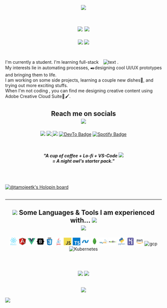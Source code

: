 <p align = "center">
  <img src="https://c.tenor.com/h0y8IkPv6UoAAAAC/fall-guy-computer.gif" height="350px">
  
</p>

<h1 align="center">

  <img src="https://media0.giphy.com/media/gM5qFksULw54NMWyry/giphy.gif?cid=790b76119eef0d7b1316b871fd15cdb5cb1a64ade1058bdb&rid=giphy.gif&ct=s" height="80px">
  <img src="https://readme-typing-svg.herokuapp.com?color=67F7A4&lines=Ahoy+!+!;Kon'nichiwa+!+!;Hi+there+!+!;नमस्ते+!+!;My+name+is+Tamojeet...;Nice+to+see+you+here+!&center=true&size=25">
 
</h1>
<p align="center">
  <img src="https://komarev.com/ghpvc/?username=tamojeetK&style=flat&color=4c8ed9">
  <a href="https://www.linkedin.com/in/tamojeet-kuila-08974b1b7/" alt="LinkedIn Follow">
  <img src="https://img.shields.io/badge/Tamojeet_Kuila-blue?style=social&logo=Linkedin&logoColor=blue&link=https://www.linkedin.com/in/linkedin.com/in/tamojeet-kuila-08974b1b7/"/></a>

<p align="center">

</p><br>

I'm currently a student. I'm learning full-stack &ensp;  ![text](https://user-images.githubusercontent.com/89387048/225315634-6beb39ef-3fcb-4ca4-b892-77fd5cbdb927.gif)
.
 <br>
My interests lie in automating processes, ✒️designing cool UI/UX prototypes and bringing them to life.<br>
I am working on some side projects, learning a couple new dishes🥘, and trying out more exciting stuffs.<br>
When I'm not coding , you can find me designing creative content using Adobe Creative Cloud Suite🎨🖌️.
 <br>
<h2 align="center">
  Reach me on socials
  <br><img src="https://i.giphy.com/media/UrzWDQ3VTiDU84R5dx/giphy.webp" width="50">
</h2>
<p align="center">
  
  <a href="https://www.instagram.com/ahaan_tenemus/" alt="instagram Follow" >
<img src="https://img.shields.io/badge/-TAMOJEET-d72876?style=flat&logo=instagram&logoColor=white&link=https://www.instagram.com/ahaan_tenemus/" /></a>
  <a href="mailto:aahankuila@gmail.com" alt="Email">
<img src="https://img.shields.io/badge/-aahankuila@gmail.com-c14438?style=flat&logo=Gmail&logoColor=white&link=mailto:aahankuila@gmail.com" />
  <a href="https://www.linkedin.com/in/tamojeet-kuila-08974b1b7/" alt="LinkedIn Follow">
<img src="https://img.shields.io/badge/-TamojeetKuila-blue?style=flat&logo=Linkedin&logoColor=white&link=https://www.linkedin.com/in/tamojeet-kuila-08974b1b7/" /></a>
 <a href="https://dev.to/tamojeetk"><img src="https://img.shields.io/badge/-@tamojeetk-0A0A0A?style=flat&amp;labelColor=0A0A0A&amp;logo=dev.to&amp;link=https://dev.to/tamojeetk" alt="DevTo Badge"></a>
  <a href="https://open.spotify.com/user/31so775243hasoorlsjzhi53mhwi"><img src="https://img.shields.io/badge/-@Ahaan%20Tenemus-1ED760?style=flat&amp;labelColor=fff&amp;logo=Spotify&amp;link=https://open.spotify.com/user/31so775243hasoorlsjzhi53mhwi" alt="Spotify Badge"></a>
</p>

 <br>
 <h4 align="center"><i> "A cup of coffee + Lo-fi + VS-Code  <img src="https://emojis.slackmojis.com/emojis/images/1613284582/12797/meow_coffee.png?1613284582" width="30"/><br>= A night owl's starter pack."</i></h4>
  <br>
<br>

[![@tamojeetk's Holopin board](https://holopin.me/tamojeetk)](https://holopin.io/@tamojeetk)
<br>
<br>
<hr>
<h2 align="center"> <img src="https://user-images.githubusercontent.com/89387048/177203800-13692123-4940-4c43-ac66-11b37d588911.png" width="30"/>
Some Languages & Tools I am experienced with... <img src="https://user-images.githubusercontent.com/89387048/177203800-13692123-4940-4c43-ac66-11b37d588911.png" width="30"/>
<br><img src="https://i.giphy.com/media/UrzWDQ3VTiDU84R5dx/giphy.webp" width="50"></h2>

<p align="center">
<img src="https://raw.githubusercontent.com/devicons/devicon/master/icons/react/react-original-wordmark.svg" alt="react" width="25" height="25"/>
<img src="https://raw.githubusercontent.com/devicons/devicon/master/icons/angularjs/angularjs-original.svg" alt="angular-js" width="25" height="25" />
<img src="https://raw.githubusercontent.com/devicons/devicon/master/icons/vuejs/vuejs-original.svg" alt="vue" width="25" height="25" />
<img src="https://raw.githubusercontent.com/devicons/devicon/master/icons/bootstrap/bootstrap-plain.svg" alt="bootstrap" width="25" height="25" />
<img src="https://raw.githubusercontent.com/devicons/devicon/master/icons/css3/css3-original-wordmark.svg" alt="css3" width="25" height="25" />
<img src="https://raw.githubusercontent.com/devicons/devicon/master/icons/java/java-original-wordmark.svg" alt="java" width="25" height="25" />
<img src="https://raw.githubusercontent.com/devicons/devicon/master/icons/javascript/javascript-original.svg" alt="javascript" width="25" height="25" />
<img src="https://raw.githubusercontent.com/devicons/devicon/master/icons/typescript/typescript-original.svg" alt="typescript" width="25" height="25" />
<img src="https://raw.githubusercontent.com/devicons/devicon/master/icons/dot-net/dot-net-original.svg" alt=".NET" width="25" height="25" />
<img src="https://raw.githubusercontent.com/devicons/devicon/master/icons/mongodb/mongodb-original.svg" alt="mongodb" width="25" height="25" />
<img src="https://raw.githubusercontent.com/devicons/devicon/master/icons/mysql/mysql-original-wordmark.svg" alt="mysql" width="25" height="25" />
<img src="https://raw.githubusercontent.com/devicons/devicon/master/icons/nodejs/nodejs-original-wordmark.svg" alt="nodejs" width="25" height="25" />
<img src="https://raw.githubusercontent.com/devicons/devicon/master/icons/python/python-original-wordmark.svg" alt="python" width="25" height="25" />
<img src="https://raw.githubusercontent.com/devicons/devicon/master/icons/heroku/heroku-plain.svg" alt="heroku" width="25" height="25"/>
<img src="https://raw.githubusercontent.com/github/explore/80688e429a7d4ef2fca1e82350fe8e3517d3494d/topics/aws/aws.png" alt="aws" width="25" height="25" />
<img src="https://www.vectorlogo.zone/logos/google_cloud/google_cloud-icon.svg" alt="gcp" width="25" height="25" />
<img src="https://www.vectorlogo.zone/logos/kubernetes/kubernetes-icon.svg" alt="Kubernetes" width="25" height="25" />
</p>
<br>
<br>

<p align="center">

<img width="370px" src="https://github-readme-stats.vercel.app/api?username=tamojeetK&custom_title=My+GitHub+States&show_icons=true&hide_border=true&count_private=true&bg_color=00000000&title_color=1bcf62&text_color=878787&icon_color=bb2acf&cache_seconds=1800"/>
<img width="370px" src="https://github-readme-streak-stats.herokuapp.com/?user=tamojeetK&background=00000000&hide_border=true&stroke=878787&ring=1bcf62&fire=18b158&currStreakNum=878787&sideNums=878787&currStreakLabel=878787&sideLabels=878787&dates=878787" />
<br>
  <br>
<br>
  <img src="https://emojis.slackmojis.com/emojis/images/1469223471/679/charmander_dancing.gif?1469223471" width="30"/>
  </p>
  <img src="https://github-readme-activity-graph.cyclic.app/graph?username=tamojeetK&bg_color=00000000&color=878787&line=1bcf62&point=00000000&area=true&hide_border=true">
  <br>
